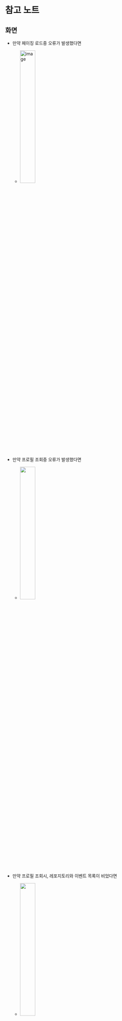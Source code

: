 # 참고 노트

## 화면

- 만약 페이징 로드중 오류가 발생했다면 
  - <img src="https://user-images.githubusercontent.com/40740128/136689457-73f71dc1-1abd-4f17-be33-bcdb2f2b533f.png" alt="image" width="33%" />

- 만약 프로필 조회중 오류가 발생했다면
  - <img src="https://user-images.githubusercontent.com/40740128/136689463-8a3edf2d-c170-4e98-aaa4-273c5516d3de.png" width="33%" />

- 만약 프로필 조회시, 레포지토리와 이벤트 목록이 비었다면
  - <img src="https://user-images.githubusercontent.com/40740128/136689466-0b4b1cfd-0e68-4be7-a9d6-4d78c10dbf41.png" width="33%" />



## 정보

- 프로필 조회시, 레포지토리와 이벤트 목록이 아무것도 표시되지 않는다면
  - 5초 이내로 표시 됩니다. 잠시만 기다려 보세요.
  - 몇 초가 지나도 로드되지 않는다면 앱을 재시작 해주세요.
- 페이징(무한 스크롤)이 작동하지 않는다면
  - 더 이상 불러올 정보가 없어 페이징이 종료된 거일 수도 있습니다.
  - 불러올 정보들이 남아있지만 작동하지 않는다면, 스크롤을 위로 올렸다가 다시 아래로 내려보세요.
  - 스크롤을 다시 해봐도 작동하지 않는다면 앱을 재시작 해주세요.
-  Built at 토스트가 뜨는 이유
  -  가끔씩 수정된 코드로 빌드가 안되는 경우가 있어서, 실행시 빌드된 시간을 확인하기 위해 추가하였습니다.

